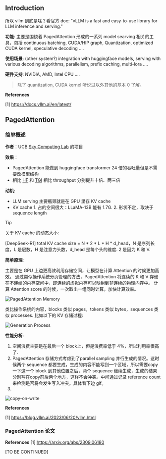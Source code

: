 ## Introduction

所以 vllm 到底是啥？看官方 doc: "vLLM is a fast and easy-to-use library for LLM inference and serving."

**功能**: 主要是围绕着 PagedAttention 形成的一系列 model searving 相关的工具，包括 continuous batching, CUDA/HIP graph, Quantization, optimized CUDA kernel, speculative 
decoding .... 

**使用场景**: (other system?) integration with huggingface models, serving with various decoding algorithms, parallelism, prefix caching, multi-lora ....

**硬件支持**: NVIDIA, AMD, Intel CPU ....

> 除了 quantization, CUDA kernel 听说过以外其他的基本 0 了解。


**References**

[1] https://docs.vllm.ai/en/latest/



## PagedAttention

### 简单概述
**作者**：UCB [Sky Computing Lab](https://sky.cs.berkeley.edu/) 的项目

**效果**：
- PagedAttention 能做到 huggingface transformer 24 倍的吞吐量但是不需要改模型结构
- 相比 [HF]() 和 [TGI]() 相比 throughput 分别提升十倍、两三倍

**动机**:
- LLM serving 主要瓶颈就是在 GPU 里存 KV cache
- KV cache 1. 占的空间很大：LLaMA-13B 能有 1.7G. 2. 形状不定，取决于 sequence length

> [!TIP]
> 关于 KV cache 的动态大小: 
>
> [DeepSeek-R1] total KV cache size = N * 2 * L * H * d_head，N 是序列长度，L 是层数，H 是注意力头数，d_head 是每个头的维度. 2 是因为 K 和 V.


**简单原理**:

主要是在 GPU 上边更高效利用存储空间，让模型在计算 Attention 的时候更加高效。
通过类似操作系统分页管理的方法，PagedAttention 将连续的 K 和 V 存储在不连续的内存空间中，即连续的虚拟内存可以映射到非连续的物理内存中。
计算 Attention score 的时候，一次取出一组同时计算，加快计算效率。


![PagedAttention Memory](https://blog.vllm.ai/assets/figures/annimation0.gif)

类比操作系统的内容，blocks 类似 pages，tokens 类似 bytes，sequences 类似 processes. 比如以下的 KV 存储过程:

![Generation Process](https://blog.vllm.ai/assets/figures/annimation1.gif)


**性能分析**:
1. 空间浪费主要是在最后一个 block上，但是浪费率低于 4%，所以利用率很高了.
2. PagedAttention 存储方式考虑到了parallel sampling 并行生成的情况。这时候两个 sequence 都要生成，生成的内容不能写到一个区域，所以需要copy一下这一个 block 到其他位置之后，两个 sequence 继续生成，生成的结果分别写在copy前后两个地方，这样不会冲突。中间通过记录 reference count来检测是否将会发生写入冲突。具体看下边 gif。
3. 
![copy-on-write](https://blog.vllm.ai/assets/figures/annimation3.gif)

**References**

[1] https://blog.vllm.ai/2023/06/20/vllm.html



### PagedAttention 论文



**References**
[1] https://arxiv.org/abs/2309.06180



[TO BE CONTINUED]










